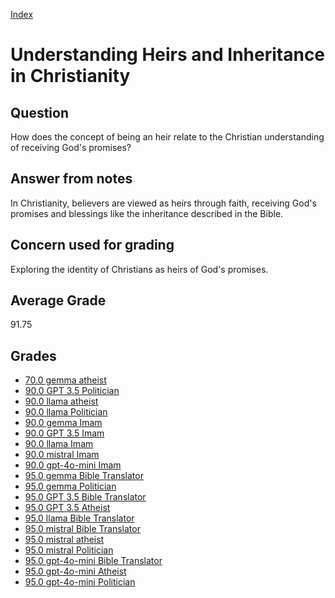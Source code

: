 
[Index](../../index.md)
# Understanding Heirs and Inheritance in Christianity
## Question
How does the concept of being an heir relate to the Christian understanding of receiving God's promises?

## Answer from notes
In Christianity, believers are viewed as heirs through faith, receiving God's promises and blessings like the inheritance described in the Bible.

## Concern used for grading
Exploring the identity of Christians as heirs of God's promises.

## Average Grade
91.75

## Grades
 * [70.0 gemma atheist](../answers/gemma_atheist/Understanding_Heirs_and_Inheritance_in_Christianity.md)
 * [90.0 GPT 3.5 Politician](../answers/GPT_3.5_Politician/Understanding_Heirs_and_Inheritance_in_Christianity.md)
 * [90.0 llama atheist](../answers/llama_atheist/Understanding_Heirs_and_Inheritance_in_Christianity.md)
 * [90.0 llama Politician](../answers/llama_Politician/Understanding_Heirs_and_Inheritance_in_Christianity.md)
 * [90.0 gemma Imam](../answers/gemma_Imam/Understanding_Heirs_and_Inheritance_in_Christianity.md)
 * [90.0 GPT 3.5 Imam](../answers/GPT_3.5_Imam/Understanding_Heirs_and_Inheritance_in_Christianity.md)
 * [90.0 llama Imam](../answers/llama_Imam/Understanding_Heirs_and_Inheritance_in_Christianity.md)
 * [90.0 mistral Imam](../answers/mistral_Imam/Understanding_Heirs_and_Inheritance_in_Christianity.md)
 * [90.0 gpt-4o-mini Imam](../answers/gpt-4o-mini_Imam/Understanding_Heirs_and_Inheritance_in_Christianity.md)
 * [95.0 gemma Bible Translator](../answers/gemma_Bible_Translator/Understanding_Heirs_and_Inheritance_in_Christianity.md)
 * [95.0 gemma Politician](../answers/gemma_Politician/Understanding_Heirs_and_Inheritance_in_Christianity.md)
 * [95.0 GPT 3.5 Bible Translator](../answers/GPT_3.5_Bible_Translator/Understanding_Heirs_and_Inheritance_in_Christianity.md)
 * [95.0 GPT 3.5 Atheist](../answers/GPT_3.5_Atheist/Understanding_Heirs_and_Inheritance_in_Christianity.md)
 * [95.0 llama Bible Translator](../answers/llama_Bible_Translator/Understanding_Heirs_and_Inheritance_in_Christianity.md)
 * [95.0 mistral Bible Translator](../answers/mistral_Bible_Translator/Understanding_Heirs_and_Inheritance_in_Christianity.md)
 * [95.0 mistral atheist](../answers/mistral_atheist/Understanding_Heirs_and_Inheritance_in_Christianity.md)
 * [95.0 mistral Politician](../answers/mistral_Politician/Understanding_Heirs_and_Inheritance_in_Christianity.md)
 * [95.0 gpt-4o-mini Bible Translator](../answers/gpt-4o-mini_Bible_Translator/Understanding_Heirs_and_Inheritance_in_Christianity.md)
 * [95.0 gpt-4o-mini Atheist](../answers/gpt-4o-mini_Atheist/Understanding_Heirs_and_Inheritance_in_Christianity.md)
 * [95.0 gpt-4o-mini Politician](../answers/gpt-4o-mini_Politician/Understanding_Heirs_and_Inheritance_in_Christianity.md)

